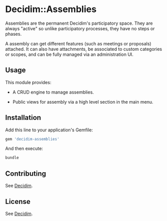 # Decidim::Assemblies

Assemblies are the permanent Decidim's participatory space. They are always
"active" so unlike participatory processes, they have no steps or phases.

A assembly can get different features (such as meetings or proposals) attached.
It can also have attachments, be associated to custom categories or scopes, and
can be fully managed via an administration UI.

## Usage

This module provides:

* A CRUD engine to manage assemblies.

* Public views for assembly via a high level section in the main menu.

## Installation

Add this line to your application's Gemfile:

```ruby
gem 'decidim-assemblies'
```

And then execute:

```bash
bundle
```

## Contributing

See [Decidim](https://github.com/decidim/decidim).

## License

See [Decidim](https://github.com/decidim/decidim).
